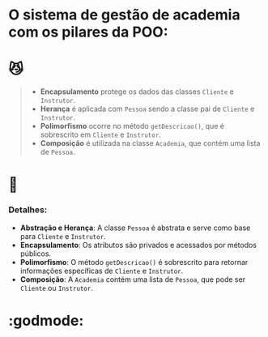 
# O sistema de gestão de academia com os pilares da POO:
# 😼
>- **Encapsulamento** protege os dados das classes `Cliente` e `Instrutor`.
>- **Herança** é aplicada com `Pessoa` sendo a classe pai de `Cliente` e `Instrutor`.
>- **Polimorfismo** ocorre no método `getDescricao()`, que é sobrescrito em `Cliente` e `Instrutor`.
>- **Composição** é utilizada na classe `Academia`, que contém uma lista de `Pessoa`.


# 🐲
### **Detalhes:**


- **Abstração e Herança**: A classe `Pessoa` é abstrata e serve como base para `Cliente` e `Instrutor`.
- **Encapsulamento**: Os atributos são privados e acessados por métodos públicos.
- **Polimorfismo**: O método `getDescricao()` é sobrescrito para retornar informações específicas de `Cliente` e `Instrutor`.
- **Composição**: A `Academia` contém uma lista de `Pessoa`, que pode ser `Cliente` ou `Instrutor`.

# :godmode: